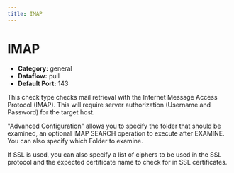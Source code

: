 ```yaml
---
title: IMAP
---
```


# IMAP

 * **Category:** general
 * **Dataflow:** pull
 * **Default Port:** 143

This check type checks mail retrieval with the Internet Message Access Protocol (IMAP). This will require server authorization (Username and Password) for the target host.

"Advanced Configuration" allows you to specify the folder that should be examined, an optional IMAP SEARCH operation to execute after EXAMINE. You can also specify which Folder to examine.

If SSL is used, you can also specify a list of ciphers to be used in the SSL protocol and the expected certificate name to check for in SSL certificates.
